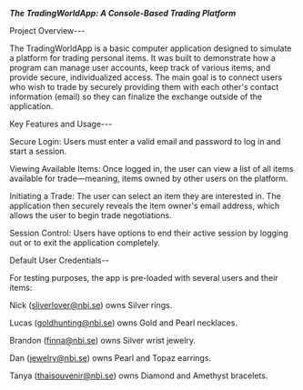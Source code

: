 ***The TradingWorldApp: A Console-Based Trading Platform***

Project Overview---

The TradingWorldApp is a basic computer application designed to simulate a platform for trading personal items. It was built to demonstrate how a program can manage user accounts, keep track of various items, and provide secure, individualized access. The main goal is to connect users who wish to trade by securely providing them with each other's contact information (email) so they can finalize the exchange outside of the application.

Key Features and Usage---

Secure Login: Users must enter a valid email and password to log in and start a session.

Viewing Available Items: Once logged in, the user can view a list of all items available for trade—meaning, items owned by other users on the platform.

Initiating a Trade: The user can select an item they are interested in. The application then securely reveals the item owner's email address, which allows the user to begin trade negotiations.

Session Control: Users have options to end their active session by logging out or to exit the application completely.

Default User Credentials--

For testing purposes, the app is pre-loaded with several users and their items:

Nick (sliverlover@nbi.se) owns Silver rings.

Lucas (goldhunting@nbi.se) owns Gold and Pearl necklaces.

Brandon (finna@nbi.se) owns Silver wrist jewelry.

Dan (jewelry@nbi.se) owns Pearl and Topaz earrings.

Tanya (thaisouvenir@nbi.se) owns Diamond and Amethyst bracelets.